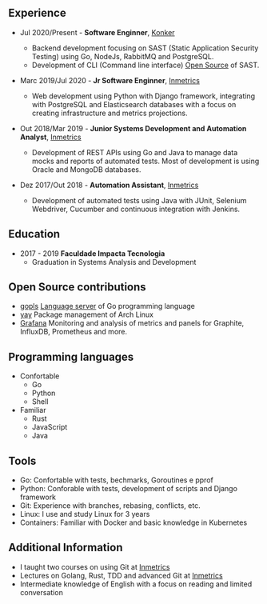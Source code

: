 ## Experience

- Jul 2020/Present - **Software Enginner**, [Konker](http://www.konkerlabs.com/)
  - Backend development focusing on SAST (Static Application Security Testing) using Go, NodeJs, RabbitMQ and PostgreSQL.
  - Development of CLI (Command line interface) [Open Source](https://github.com/insidersec/insider) of SAST.

- Marc 2019/Jul 2020 - **Jr Software Enginner**, [Inmetrics](https://inmetrics.com.br/)
  - Web development using Python with Django framework, integrating with PostgreSQL and Elasticsearch databases with a focus on creating infrastructure and metrics projections.

- Out 2018/Mar 2019 - **Junior Systems Development and Automation Analyst**, [Inmetrics](https://inmetrics.com.br/)
  - Development of REST APIs using Go and Java to manage data mocks and reports of automated tests. Most of development is using Oracle and MongoDB databases.

- Dez 2017/Out 2018 - **Automation Assistant**, [Inmetrics](https://inmetrics.com.br/)
  - Development of automated tests using Java with JUnit, Selenium Webdriver, Cucumber and continuous integration with Jenkins.

## Education
- 2017 - 2019 **Faculdade Impacta Tecnologia**
  - Graduation in Systems Analysis and Development

## Open Source contributions
- [gopls](https://github.com/golang/tools/commits?author=msAlcantara) [Language server](https://langserver.org/) of Go programming language
- [yay](https://github.com/Jguer/yay/commits?author=msAlcantara) Package management of Arch Linux
- [Grafana](https://github.com/grafana/grafana/commits?author=msAlcantara) Monitoring and analysis of metrics and panels for Graphite, InfluxDB, Prometheus and more.


## Programming languages
- Confortable
  - Go
  - Python
  - Shell
- Familiar
  - Rust
  - JavaScript
  - Java

## Tools
 - Go: Confortable with tests, bechmarks, Goroutines e pprof
 - Python: Conforable with tests, development of scripts and Django framework 
 - Git: Experience with branches, rebasing, conflicts, etc.
 - Linux: I use and study Linux for 3 years
 - Containers: Familiar with Docker and basic knowledge in Kubernetes

## Additional Information
- I taught two courses on using Git at [Inmetrics](https://inmetrics.com.br/)
- Lectures on Golang, Rust, TDD and advanced Git at [Inmetrics](https://inmetrics.com.br/)
- Intermediate knowledge of English with a focus on reading and limited conversation
